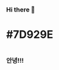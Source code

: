 ### Hi there 👋
<!DOCTYPE html>
<html>
<head>
	<meta charset="utf-8">
	<meta name="viewport" content="width=device-width, initial-scale=1">
	<h1>#7D929E<h1>
</head>
<body>
	<h3>안녕!!!</h3>
</body>
</html>
